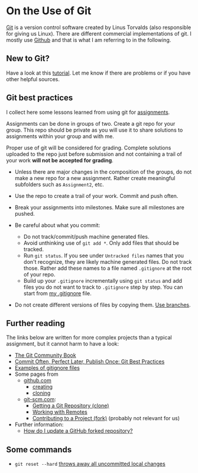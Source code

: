 # On the Use of Git

[Git](https://en.wikipedia.org/wiki/Git) is a version control software created by Linus Torvalds (also responsible for giving us Linux). There are different commercial implementations of git. I mostly use [Github](https://github.com/) and that is what I am referring to in the following.

## New to Git?

Have a look at this [tutorial](https://guides.github.com/activities/hello-world/). Let me know if there are problems or if you have other helpful sources.


## Git best practices

I collect here some lessons learned from using git for [assignments](assignments.md). 

Assignments can be done in groups of two. Create a git repo for your group. This repo should be private as you will use it to share solutions to assignments within your group and with me.

Proper use of git will be considered for grading. Complete solutions uploaded to the repo just before submission and not containing a trail of your work **will not be accepted for grading**.

- Unless there are major changes in the composition of the groups, do not make a new repo for a new assignment. Rather create meaningful subfolders such as `Assignment2`, etc.
- Use the repo to create a trail of your work. Commit and push often.
- Break your assignments into milestones. Make sure all milestones are pushed.
- Be careful about what you commit:  
   - Do not track/commit/push machine generated files. 
   - Avoid unthinking use of `git add *`. Only add files that should be tracked. 
   - Run `git status`. If you see under `Untracked files` names that you don't recognize, they are likely machine generated files. Do not track those. Rather add these names to a file named `.gitignore` at the root of your repo.
  - Build up your `.gitignore` incrementally using `git status` and add files you do not want to track to `.gitignore` step by step. You can start from [my .gitignore](https://github.com/alexhkurz/programming-languages-2020/blob/master/.gitignore) file.

- Do not create different versions of files by copying them. [Use branches](http://shafiul.github.io/gitbook/3_basic_branching_and_merging.html). 

## Further reading

The links below are written for more complex projects than a typical assignment, but it cannot harm to have a look:

- [The Git Community Book](http://shafiul.github.io/gitbook/index.html)
- [Commit Often, Perfect Later, Publish Once: Git Best Practices](https://sethrobertson.github.io/GitBestPractices/)
- [Examples of gitignore files](https://github.com/github/gitignore)
-  Some pages from 
    - [github.com](https://help.github.com/en/github/creating-cloning-and-archiving-repositories/cloning-a-repository)
      - [creating](https://help.github.com/en/github/creating-cloning-and-archiving-repositories/creating-a-new-repository)
      - [cloning](https://help.github.com/en/github/creating-cloning-and-archiving-repositories/cloning-a-repository)
    - [git-scm.com](https://git-scm.com/):
      - [Getting a Git Repository (clone)](https://git-scm.com/book/en/v2/Git-Basics-Getting-a-Git-Repository)
      - [Working with Remotes](https://git-scm.com/book/en/v2/Git-Basics-Working-with-Remotes)
      - [Contributing to a Project (fork)](https://git-scm.com/book/en/v2/GitHub-Contributing-to-a-Project) (probably not relevant for us)
- Further information:
  - [How do I update a GitHub forked repository?](https://stackoverflow.com/questions/7244321/how-do-i-update-a-github-forked-repository)

## Some commands

- `git reset --hard` [throws away all uncommitted local changes](http://shafiul.github.io/gitbook/4_undoing_in_git_-_reset,_checkout_and_revert.html)
